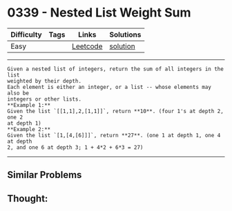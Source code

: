 # 0339 - Nested List Weight Sum

Difficulty  | Tags | Links | Solutions
----------- | ---- | ----- | -----
Easy |  | [Leetcode](https://leetcode.com/problems/nested-list-weight-sum) | [solution](https://leetcode.com/problems/nested-list-weight-sum/solution/)


-----------

```
Given a nested list of integers, return the sum of all integers in the list
weighted by their depth.
Each element is either an integer, or a list -- whose elements may also be
integers or other lists.
**Example 1:**
Given the list `[[1,1],2,[1,1]]`, return **10**. (four 1's at depth 2, one 2
at depth 1)
**Example 2:**
Given the list `[1,[4,[6]]]`, return **27**. (one 1 at depth 1, one 4 at depth
2, and one 6 at depth 3; 1 + 4*2 + 6*3 = 27)
```

-----------


## Similar Problems




## Thought:
